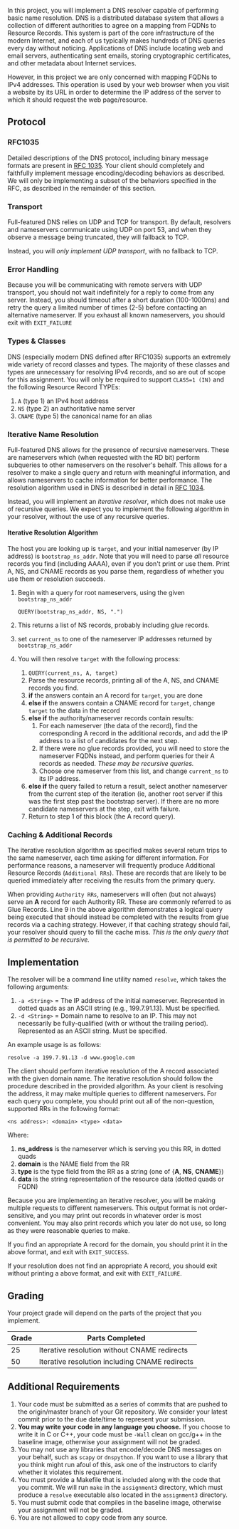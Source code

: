 In this project, you will implement a DNS resolver capable of
performing basic name resolution. DNS is a distributed database system
that allows a collection of different authorities to agree on a
mapping from FQDNs to Resource Records. This system is part of the
core infrastructure of the modern Internet, and each of us typically
makes hundreds of DNS queries every day without noticing. Applications
of DNS include locating web and email servers, authenticating sent
emails, storing cryptographic certificates, and other metadata about
Internet services.

However, in this project we are only concerned with mapping FQDNs to
IPv4 addresses. This operation is used by your web browser when you
visit a website by its URL in order to determine the IP address of the
server to which it should request the web page/resource.

## Protocol

### RFC1035

Detailed descriptions of the DNS protocol, including binary message
formats are present in [RFC 1035](https://www.rfc-editor.org/info/rfc1035).
Your client should completely and faithfully implement message
encoding/decoding behaviors as described. We will only be implementing a
subset of the behaviors specified in the RFC, as described in the remainder
of this section.

### Transport

Full-featured DNS relies on UDP and TCP for transport. By default,
resolvers and nameservers communicate using UDP on port 53, and when
they observe a message being truncated, they will fallback to TCP.

Instead, you will *only implement UDP transport*, with no fallback to TCP.

### Error Handling

Because you will be communicating with remote servers with UDP
transport, you should not wait indefinitely for a reply to come from
any server. Instead, you should timeout after a short duration
(100-1000ms) and retry the query a limited number of times (2-5)
before contacting an alternative nameserver. If you exhaust all known
nameservers, you should exit with `EXIT_FAILURE`

### Types & Classes

DNS (especially modern DNS defined after RFC1035) supports an
extremely wide variety of record classes and types. The majority of
these classes and types are unnecessary for resolving IPv4 records,
and so are out of scope for this assignment. You will only be required
to support `CLASS=1 (IN)` and the following Resource Record TYPEs:

 1. `A` (type 1) an IPv4 host address
 2. `NS` (type 2) an authoritative name server
 3. `CNAME` (type 5) the canonical name for an alias

### Iterative Name Resolution

Full-featured DNS allows for the presence of recursive
nameservers. These are nameservers which (when requested with the RD
bit) perform subqueries to other nameservers on the resolver's
behalf. This allows for a resolver to make a single query and return
with meaningful information, and allows nameservers to cache
information for better performance. The resolution algorithm used in
DNS is described in detail in
[RFC 1034](https://www.rfc-editor.org/info/rfc1034).

Instead, you will implement an *iterative resolver*, which does not make
use of recursive queries. We expect you to implement the following algorithm
in your resolver, without the use of any recursive queries.

#### Iterative Resolution Algorithm

The host you are looking up is `target`, and your initial nameserver
(by IP address) is `bootstrap_ns_addr`. Note that you will need to
parse *all* resource records you find (including AAAA), even if you
don't print or use them. Print A, NS, and CNAME records as you parse
them, regardless of whether you use them or resolution succeeds.

 1. Begin with a query for root nameservers, using the given `bootstrap_ns_addr`
    
        QUERY(bootstrap_ns_addr, NS, ".")
    
 2. This returns a list of NS records, probably including glue records.
 3. set `current_ns` to one of the nameserver IP addresses returned by
    `bootstrap_ns_addr`
 4. You will then resolve `target` with the following process:
    1. `QUERY(current_ns, A, target)`
    2. Parse the resource records, printing all of the A, NS, and CNAME records
       you find.
    3. **if** the answers contain an A record for `target`, you are done
    4. **else if** the answers contain a CNAME record for `target`, change
       `target` to the data in the record
    5. **else if** the authority/nameserver records contain results:
       1. For each nameserver (the data of the record), find the corresponding
          A record in the additional records, and add the IP address to a
	  list of candidates for the next step.
       2. If there were no glue records provided, you will need to store
          the nameserver FQDNs instead, and perform queries for their A
	  records as needed. *These may be recursive queries.*
       3. Choose one nameserver from this list, and change `current_ns` to
          its IP address.
    6. **else if** the query failed to return a result, select another
       nameserver from the current step of the iteration (ie, another root
       server if this was the first step past the bootstrap server). If there
       are no more candidate nameservers at the step, exit with failure.
    7. Return to step 1 of this block (the A record query).

### Caching & Additional Records

The iterative resolution algorithm as specified makes several return
trips to the same nameserver, each time asking for different
information. For performance reasons, a nameserver will frequently
produce Additional Resource Records (`Additional RRs`). These are
records that are likely to be queried immediately after receiving the
results from the primary query.

When providing `Authority RRs`, nameservers will often (but not
always) serve an **A** record for each Authority RR. These are commonly
referred to as Glue Records. Line 9 in the above algorithm demonstrates a
logical query being executed that should instead be completed with the
results from glue records via a caching strategy. However, if that
caching strategy should fail, your resolver should query to fill the cache
miss. *This is the only query that is permitted to be recursive.*

## Implementation

The resolver will be a command line utility named `resolve`, which takes the
following arguments:

 1. `-a <String>` = The IP address of the initial nameserver. Represented
    in dotted quads as an ASCII string (e.g., 199.7.91.13). Must be specified.
 2. `-d <String>` = Domain name to resolve to an IP. This may not necessarily
    be fully-qualified (with or without the trailing period). Represented as
    an ASCII string. Must be specified.

An example usage is as follows:

    resolve -a 199.7.91.13 -d www.google.com

The client should perform iterative resolution of the A record
associated with the given domain name. The iterative resolution should
follow the procedure described in the provided algorithm.  As your
client is resolving the address, it may make multiple queries to
different nameservers. For each query you complete, you should print
out all of the non-question, supported RRs in the following format:

    <ns address>: <domain> <type> <data>

Where:

 1. **ns_address** is the nameserver which is serving you this RR, in
dotted quads
 2. **domain** is the NAME field from the RR
 3. **type** is the type field from the RR as a string (one of
    {**A**, **NS**, **CNAME**})
 4. **data** is the string representation of the resource data (dotted
    quads or FQDN)
 
Because you are implementing an iterative resolver, you will be making
multiple requests to different nameservers. This output format is not
order-sensitive, and you may print out records in whatever order is
most convenient. You may also print records which you later do not
use, so long as they were reasonable queries to make.

If you find an appropriate A record for the domain, you should print
it in the above format, and exit with `EXIT_SUCCESS`.

If your resolution does not find an appropriate A record, you should
exit without printing a above format, and exit with `EXIT_FAILURE`.

## Grading

Your project grade will depend on the parts of the project that you implement.

| **Grade** | **Parts Completed**                            |
| ---       | ---                                            |
| 25        | Iterative resolution without CNAME redirects   |
| 50        | Iterative resolution including CNAME redirects |

## Additional Requirements

 1. Your code must be submitted as a series of commits that are pushed to
    the origin/master branch of your Git repository. We consider your
    latest commit prior to the due date/time to represent your submission.
 2. **You may write your code in any language you choose.** If you choose to
    write it in C or C++, your code must be `-Wall` clean on gcc/g++ in
    the baseline image, otherwise your assignment will not be graded.
 3. You may not use any libraries that encode/decode DNS messages on your
    behalf, such as `scapy` or `dnspython`. If you want to use a library
    that you think might run afoul of this, ask one of the instructors to
    clarify whether it violates this requirement.
 4. You must provide a Makefile that is included along with the code that
    you commit. We will run `make` in the `assignment3` directory, which must
    produce a `resolve` executable also located in the `assignment3` directory.
 5. You must submit code that compiles in the baseline image, otherwise your
    assignment will not be graded.
 6. You are not allowed to copy code from any source.
